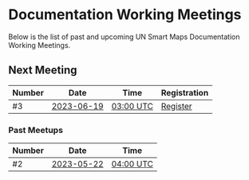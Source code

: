 # Documentation Working Meetings

Below is the list of past and upcoming UN Smart Maps Documentation Working Meetings.

## Next Meeting

Number |  Date | Time | Registration
|-----|--------|------|------|
#3| [2023-06-19](./2023-06-19.md) | [03:00 UTC](https://www.timeanddate.com/worldclock/fixedtime.html?msg=UN+Smart+Maps+Documetnation+Team&iso=20230619T03&p1=1440&ah=1) | [Register](https://ucla.zoom.us/meeting/register/tJUrcO-pqjsiEtQZccTcBHfbeISlnexdxe4Z)|

### Past Meetups
Number |  Date | Time | 
|-----|--------|------|
#2 | [2023-05-22](./2023-05-22.md) | [04:00 UTC](https://www.timeanddate.com/worldclock/fixedtime.html?msg=UN+Smart+Maps+Documentation+Team&iso=20230522T04&p1=1440&ah=1) 